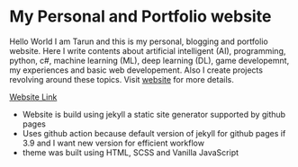 # My Personal and Portfolio website

Hello World I am Tarun and this is my personal, blogging and portfolio website. Here I write contents about artificial intelligent (AI),
programming, python, c#, machine learning (ML), deep learning (DL), game developemnt, my experiences and basic web developement.
Also I create projects revolving around these topics. Visit [website](https://tarunbisht.com/) for more details.

[Website Link](https://tarunbisht.com/)

- Website is build using jekyll a static site generator supported by github pages
- Uses github action because default version of jekyll for github pages if 3.9 and I want new version for efficient workflow
- theme was built using HTML, SCSS and Vanilla JavaScript
